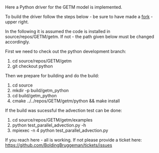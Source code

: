 Here a Python driver for the GETM model is implemented.

To build the driver follow the steps below - be sure to have made a [fork](https://github.com/BoldingBruggeman/getm-rewrite) - upper right.

In the following it is assumed the code is installed in source/repos/GETM/getm. If not - the path given below must be changed accordingly.

First we need to check out the python development branch:
  1. cd source/repos/GETM/getm
  2. git checkout python

Then we prepare for building and do the build:

  1. cd source
  2. mkdir -p build/getm\_python
  3. cd build/getm\_python
  4. cmake ../../repos/GETM/getm/python && make install

If the build was sucessful the advection test can be done:
  1. cd source/repos/GETM/getm/examples
  2. python test_parallel_advection.py -h
  3. mpiexec -n 4 python test_parallel_advection.py

If you reach here - all is working. If not please provide a ticket here:
https://github.com/BoldingBruggeman/tickets/issues
